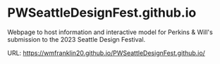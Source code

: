 # PWSeattleDesignFest.github.io
Webpage to host information and interactive model for Perkins &amp; Will's submission to the 2023 Seattle Design Festival.

URL:
https://wmfranklin20.github.io/PWSeattleDesignFest.github.io/
